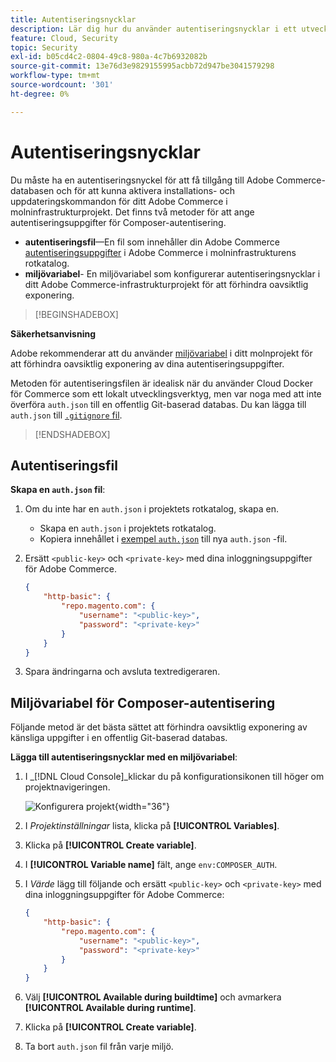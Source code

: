 ```yaml
---
title: Autentiseringsnycklar
description: Lär dig hur du använder autentiseringsnycklar i ett utvecklingsprojekt i Adobe Commerce i molninfrastruktur.
feature: Cloud, Security
topic: Security
exl-id: b05cd4c2-0804-49c8-980a-4c7b6932082b
source-git-commit: 13e76d3e9829155995acbb72d947be3041579298
workflow-type: tm+mt
source-wordcount: '301'
ht-degree: 0%

---
```


# Autentiseringsnycklar

Du måste ha en autentiseringsnyckel för att få tillgång till Adobe Commerce-databasen och för att kunna aktivera installations- och uppdateringskommandon för ditt Adobe Commerce i molninfrastrukturprojekt. Det finns två metoder för att ange autentiseringsuppgifter för Composer-autentisering.

- **autentiseringsfil**—En fil som innehåller din Adobe Commerce [autentiseringsuppgifter](https://experienceleague.adobe.com/docs/commerce-operations/installation-guide/prerequisites/authentication-keys.html) i Adobe Commerce i molninfrastrukturens rotkatalog.
- **miljövariabel**- En miljövariabel som konfigurerar autentiseringsnycklar i ditt Adobe Commerce-infrastrukturprojekt för att förhindra oavsiktlig exponering.

>[!BEGINSHADEBOX]

**Säkerhetsanvisning**

Adobe rekommenderar att du använder [miljövariabel](#composer-auth-environment-variable) i ditt molnprojekt för att förhindra oavsiktlig exponering av dina autentiseringsuppgifter.

Metoden för autentiseringsfilen är idealisk när du använder Cloud Docker för Commerce som ett lokalt utvecklingsverktyg, men var noga med att inte överföra `auth.json` till en offentlig Git-baserad databas. Du kan lägga till `auth.json` till [`.gitignore` fil](../project/file-structure.md#ignoring-files).

>[!ENDSHADEBOX]

## Autentiseringsfil

**Skapa en `auth.json` fil**:

1. Om du inte har en `auth.json` i projektets rotkatalog, skapa en.

   - Skapa en `auth.json` i projektets rotkatalog.
   - Kopiera innehållet i [exempel `auth.json`](https://github.com/magento/magento2/blob/2.3/auth.json.sample) till nya `auth.json` -fil.

1. Ersätt `<public-key>` och `<private-key>` med dina inloggningsuppgifter för Adobe Commerce.

   ```json
   {
       "http-basic": {
           "repo.magento.com": {
               "username": "<public-key>",
               "password": "<private-key>"
           }
       }
   }
   ```

1. Spara ändringarna och avsluta textredigeraren.

## Miljövariabel för Composer-autentisering

Följande metod är det bästa sättet att förhindra oavsiktlig exponering av känsliga uppgifter i en offentlig Git-baserad databas.

**Lägga till autentiseringsnycklar med en miljövariabel**:

1. I _[!DNL Cloud Console]_klickar du på konfigurationsikonen till höger om projektnavigeringen.

   ![Konfigurera projekt](../../assets/icon-configure.png){width="36"}

1. I _Projektinställningar_ lista, klicka på **[!UICONTROL Variables]**.

1. Klicka på **[!UICONTROL Create variable]**.

1. I **[!UICONTROL Variable name]** fält, ange `env:COMPOSER_AUTH`.

1. I _Värde_ lägg till följande och ersätt `<public-key>` och `<private-key>` med dina inloggningsuppgifter för Adobe Commerce:

   ```json
   {
       "http-basic": {
           "repo.magento.com": {
               "username": "<public-key>",
               "password": "<private-key>"
           }
       }
   }
   ```

1. Välj **[!UICONTROL Available during buildtime]** och avmarkera **[!UICONTROL Available during runtime]**.

1. Klicka på **[!UICONTROL Create variable]**.

1. Ta bort `auth.json` fil från varje miljö.
